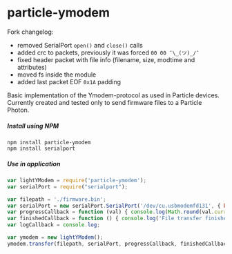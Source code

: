 # particle-ymodem
Fork changelog:
- removed SerialPort `open()` and `close()` calls
- added crc to packets, previously it was forced `00 00 ¯\_(ツ)_/¯`
- fixed header packet with file info (filename, size, modtime and attributes)
- moved fs inside the module
- added last packet EOF `0x1A` padding

Basic implementation of the Ymodem-protocol as used in Particle devices. Currently created and tested only to send firmware files to a Particle Photon.

##### Install using NPM
```
npm install particle-ymodem
npm install serialport
```

##### Use in application

```js
var lightYModem = require('particle-ymodem');
var serialPort = require("serialport");

var filepath = './firmware.bin';
var serialPort = new serialPort.SerialPort('/dev/cu.usbmodemfd131', { baudrate: 28800 }, false);
var progressCallback = function (val) { console.log(Math.round(val.current * 100 / val.total) + '%'); }
var finishedCallback = function () { console.log('File transfer finished'); }
var logCallback = console.log;

var ymodem = new lightYModem();
ymodem.transfer(filepath, serialPort, progressCallback, finishedCallback, logCallback);
```

